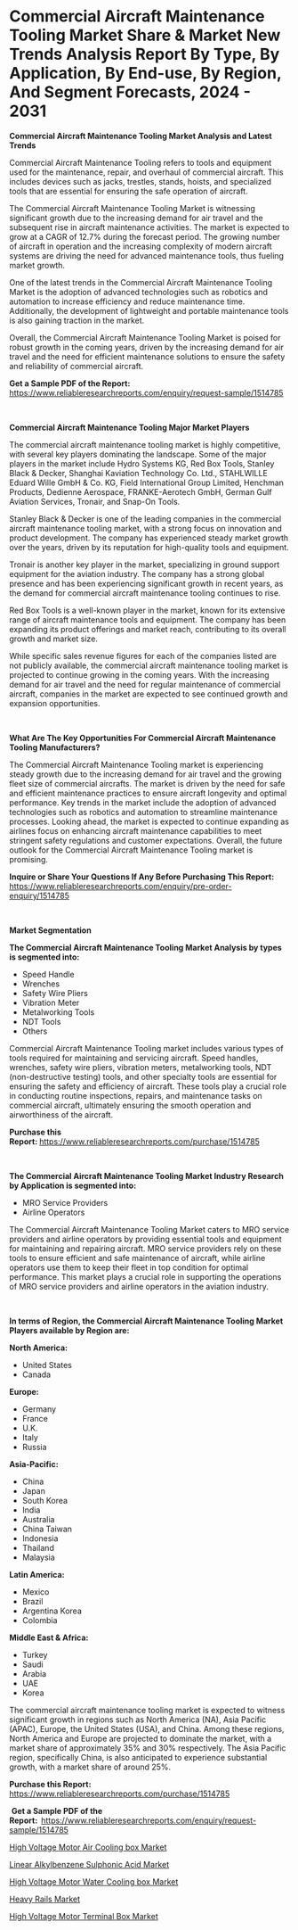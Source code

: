 <p><h1>Commercial Aircraft Maintenance Tooling Market Share & Market New Trends Analysis Report By Type, By Application, By End-use, By Region, And Segment Forecasts, 2024 - 2031</h1></p><p><strong>Commercial Aircraft Maintenance Tooling Market Analysis and Latest Trends</strong></p>
<p><p>Commercial Aircraft Maintenance Tooling refers to tools and equipment used for the maintenance, repair, and overhaul of commercial aircraft. This includes devices such as jacks, trestles, stands, hoists, and specialized tools that are essential for ensuring the safe operation of aircraft.</p><p>The Commercial Aircraft Maintenance Tooling Market is witnessing significant growth due to the increasing demand for air travel and the subsequent rise in aircraft maintenance activities. The market is expected to grow at a CAGR of 12.7% during the forecast period. The growing number of aircraft in operation and the increasing complexity of modern aircraft systems are driving the need for advanced maintenance tools, thus fueling market growth.</p><p>One of the latest trends in the Commercial Aircraft Maintenance Tooling Market is the adoption of advanced technologies such as robotics and automation to increase efficiency and reduce maintenance time. Additionally, the development of lightweight and portable maintenance tools is also gaining traction in the market.</p><p>Overall, the Commercial Aircraft Maintenance Tooling Market is poised for robust growth in the coming years, driven by the increasing demand for air travel and the need for efficient maintenance solutions to ensure the safety and reliability of commercial aircraft.</p></p>
<p><strong>Get a Sample PDF of the Report:&nbsp;</strong> <a href="https://www.reliableresearchreports.com/enquiry/request-sample/1514785">https://www.reliableresearchreports.com/enquiry/request-sample/1514785</a></p>
<p>&nbsp;</p>
<p><strong>Commercial Aircraft Maintenance Tooling Major Market Players</strong></p>
<p><p>The commercial aircraft maintenance tooling market is highly competitive, with several key players dominating the landscape. Some of the major players in the market include Hydro Systems KG, Red Box Tools, Stanley Black & Decker, Shanghai Kaviation Technology Co. Ltd., STAHLWILLE Eduard Wille GmbH & Co. KG, Field International Group Limited, Henchman Products, Dedienne Aerospace, FRANKE-Aerotech GmbH, German Gulf Aviation Services, Tronair, and Snap-On Tools.</p><p>Stanley Black & Decker is one of the leading companies in the commercial aircraft maintenance tooling market, with a strong focus on innovation and product development. The company has experienced steady market growth over the years, driven by its reputation for high-quality tools and equipment.</p><p>Tronair is another key player in the market, specializing in ground support equipment for the aviation industry. The company has a strong global presence and has been experiencing significant growth in recent years, as the demand for commercial aircraft maintenance tooling continues to rise.</p><p>Red Box Tools is a well-known player in the market, known for its extensive range of aircraft maintenance tools and equipment. The company has been expanding its product offerings and market reach, contributing to its overall growth and market size.</p><p>While specific sales revenue figures for each of the companies listed are not publicly available, the commercial aircraft maintenance tooling market is projected to continue growing in the coming years. With the increasing demand for air travel and the need for regular maintenance of commercial aircraft, companies in the market are expected to see continued growth and expansion opportunities.</p></p>
<p>&nbsp;</p>
<p><strong>What Are The Key Opportunities For Commercial Aircraft Maintenance Tooling Manufacturers?</strong></p>
<p><p>The Commercial Aircraft Maintenance Tooling market is experiencing steady growth due to the increasing demand for air travel and the growing fleet size of commercial aircrafts. The market is driven by the need for safe and efficient maintenance practices to ensure aircraft longevity and optimal performance. Key trends in the market include the adoption of advanced technologies such as robotics and automation to streamline maintenance processes. Looking ahead, the market is expected to continue expanding as airlines focus on enhancing aircraft maintenance capabilities to meet stringent safety regulations and customer expectations. Overall, the future outlook for the Commercial Aircraft Maintenance Tooling market is promising.</p></p>
<p><strong>Inquire or Share Your Questions If Any Before Purchasing This Report:</strong> <a href="https://www.reliableresearchreports.com/enquiry/pre-order-enquiry/1514785">https://www.reliableresearchreports.com/enquiry/pre-order-enquiry/1514785</a></p>
<p>&nbsp;</p>
<p><strong>Market Segmentation</strong></p>
<p><strong>The Commercial Aircraft Maintenance Tooling Market Analysis by types is segmented into:</strong></p>
<p><ul><li>Speed Handle</li><li>Wrenches</li><li>Safety Wire Pliers</li><li>Vibration Meter</li><li>Metalworking Tools</li><li>NDT Tools</li><li>Others</li></ul></p>
<p><p>Commercial Aircraft Maintenance Tooling market includes various types of tools required for maintaining and servicing aircraft. Speed handles, wrenches, safety wire pliers, vibration meters, metalworking tools, NDT (non-destructive testing) tools, and other specialty tools are essential for ensuring the safety and efficiency of aircraft. These tools play a crucial role in conducting routine inspections, repairs, and maintenance tasks on commercial aircraft, ultimately ensuring the smooth operation and airworthiness of the aircraft.</p></p>
<p><strong>Purchase this Report:&nbsp;</strong><a href="https://www.reliableresearchreports.com/purchase/1514785">https://www.reliableresearchreports.com/purchase/1514785</a></p>
<p>&nbsp;</p>
<p><strong>The Commercial Aircraft Maintenance Tooling Market Industry Research by Application is segmented into:</strong></p>
<p><ul><li>MRO Service Providers</li><li>Airline Operators</li></ul></p>
<p><p>The Commercial Aircraft Maintenance Tooling Market caters to MRO service providers and airline operators by providing essential tools and equipment for maintaining and repairing aircraft. MRO service providers rely on these tools to ensure efficient and safe maintenance of aircraft, while airline operators use them to keep their fleet in top condition for optimal performance. This market plays a crucial role in supporting the operations of MRO service providers and airline operators in the aviation industry.</p></p>
<p>&nbsp;</p>
<p><strong>In terms of Region, the Commercial Aircraft Maintenance Tooling Market Players available by Region are:</strong></p>
<p>
    <p> <strong> North America: </strong>
        <ul>
            <li>United States</li>
            <li>Canada</li>
        </ul>
        </p> 
    <p> <strong> Europe: </strong>
        <ul>
            <li>Germany</li>
            <li>France</li>
            <li>U.K.</li>
            <li>Italy</li>
            <li>Russia</li>
        </ul>
        </p> 
    <p> <strong> Asia-Pacific: </strong>
        <ul>
            <li>China</li>
            <li>Japan</li>
            <li>South Korea</li>
            <li>India</li>
            <li>Australia</li>
            <li>China Taiwan</li>
            <li>Indonesia</li>
            <li>Thailand</li>
            <li>Malaysia</li>
        </ul>
        </p> 
    <p> <strong> Latin America: </strong>
        <ul>
            <li>Mexico</li>
            <li>Brazil</li>
            <li>Argentina Korea</li>
            <li>Colombia</li>
        </ul>
        </p> 
    <p> <strong> Middle East & Africa: </strong>
        <ul>
            <li>Turkey</li>
            <li>Saudi</li>
            <li>Arabia</li>
            <li>UAE</li>
            <li>Korea</li>
        </ul>
    </p>
    </p>
<p><p>The commercial aircraft maintenance tooling market is expected to witness significant growth in regions such as North America (NA), Asia Pacific (APAC), Europe, the United States (USA), and China. Among these regions, North America and Europe are projected to dominate the market, with a market share of approximately 35% and 30% respectively. The Asia Pacific region, specifically China, is also anticipated to experience substantial growth, with a market share of around 25%.</p></p>
<p><strong>Purchase this Report: </strong><a href="https://www.reliableresearchreports.com/purchase/1514785">https://www.reliableresearchreports.com/purchase/1514785</a></p>
<p>&nbsp;<strong>Get a Sample PDF of the Report:&nbsp;&nbsp;</strong><a href="https://www.reliableresearchreports.com/enquiry/request-sample/1514785">https://www.reliableresearchreports.com/enquiry/request-sample/1514785</a></p>
<p><strong></strong></p>
<p><p><a href="https://automatic-knee-4c7.notion.site/High-Voltage-Motor-Air-Cooling-box-Market-Size-Share-Trends-Analysis-Report-By-Application-Regio-44e5ab2ac7dc4679a2be8ee3b169235b">High Voltage Motor Air Cooling box Market</a></p><p><a href="https://view.publitas.com/reportprime-1/linear-alkylbenzene-sulphonic-acid-market-research-report-reveals-the-latest-trends-and-opportunities-of-this-market-for-period-from-2024-2031/">Linear Alkylbenzene Sulphonic Acid Market</a></p><p><a href="https://sulfuric-clavicle-d39.notion.site/High-Voltage-Motor-Water-Cooling-box-Market-Research-Report-Provides-Critical-Insights-that-can-help-5156036fefbf4fafbb7bde5d9edba794">High Voltage Motor Water Cooling box Market</a></p><p><a href="https://view.publitas.com/reportprime-1/heavy-rails-market-offer-valuable-insights-into-market-size-market-share-market-trends-and-projections-spanning-from-2024-to-2031/">Heavy Rails Market</a></p><p><a href="https://sulfuric-clavicle-d39.notion.site/High-Voltage-Motor-Terminal-Box-Market-Offers-Provide-Insightful-Data-for-the-Time-Period-from-2024--fe107c87720041eab069db3ea2ced748">High Voltage Motor Terminal Box Market</a></p></p>